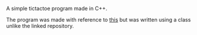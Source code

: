 A simple tictactoe program made in C++.

The program was made with reference to [this](https://github.com/ImKennyYip/CppTutorials/tree/master) but was written using a class unlike the linked repository.

